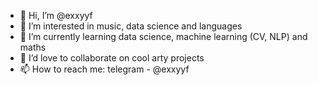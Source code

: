 - 👋 Hi, I’m @exxyyf
- 👀 I’m interested in music, data science and languages
- 🌱 I’m currently learning data science, machine learning (CV, NLP) and maths
- 💞️ I’d love to collaborate on cool arty projects
- 📫 How to reach me: telegram - @exxyyf

<!---
exxyyf/exxyyf is a ✨ special ✨ repository because its `README.md` (this file) appears on your GitHub profile.
You can click the Preview link to take a look at your changes.
--->
